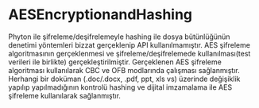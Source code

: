 # AESEncryptionandHashing

Phyton ile  şifreleme/deşifrelemeyle hashing ile dosya bütünlüğünün denetimi yöntemleri bizzat gerçeklenip API kullanılmamıştır. 
AES şifreleme algoritmasının gerçeklenmesi ve şifreleme/deşifrelemede kullanılması(test verileri ile birlikte) gerçekleştirilmiştir. 
Gerçeklenen AES şifreleme algoritması kullanılarak CBC ve OFB modlarında çalışması sağlanmıştır.
Herhangi bir doküman (.doc/.docx, .pdf, ppt, xls vs)  üzerinde değişiklik yapılıp yapılmadığının kontrolü
hashing ve dijital imzamalama ile AES şifreleme kullanılarak sağlanmıştır.
